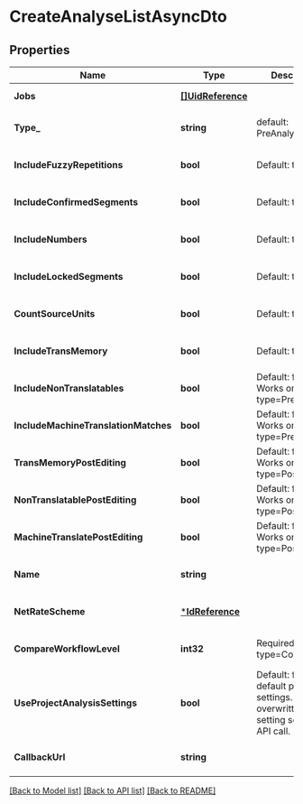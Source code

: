 # CreateAnalyseListAsyncDto

## Properties
Name | Type | Description | Notes
------------ | ------------- | ------------- | -------------
**Jobs** | [**[]UidReference**](UidReference.md) |  | [default to null]
**Type_** | **string** | default: PreAnalyse | [optional] [default to null]
**IncludeFuzzyRepetitions** | **bool** | Default: true | [optional] [default to null]
**IncludeConfirmedSegments** | **bool** | Default: true | [optional] [default to null]
**IncludeNumbers** | **bool** | Default: true | [optional] [default to null]
**IncludeLockedSegments** | **bool** | Default: true | [optional] [default to null]
**CountSourceUnits** | **bool** | Default: true | [optional] [default to null]
**IncludeTransMemory** | **bool** | Default: true | [optional] [default to null]
**IncludeNonTranslatables** | **bool** | Default: false. Works only for type&#x3D;PreAnalyse. | [optional] [default to null]
**IncludeMachineTranslationMatches** | **bool** | Default: false. Works only for type&#x3D;PreAnalyse. | [optional] [default to null]
**TransMemoryPostEditing** | **bool** | Default: false. Works only for type&#x3D;PostAnalyse. | [optional] [default to null]
**NonTranslatablePostEditing** | **bool** | Default: false. Works only for type&#x3D;PostAnalyse. | [optional] [default to null]
**MachineTranslatePostEditing** | **bool** | Default: false. Works only for type&#x3D;PostAnalyse. | [optional] [default to null]
**Name** | **string** |  | [optional] [default to null]
**NetRateScheme** | [***IdReference**](IdReference.md) |  | [optional] [default to null]
**CompareWorkflowLevel** | **int32** | Required for type&#x3D;Compare | [optional] [default to null]
**UseProjectAnalysisSettings** | **bool** | Default: false. Use default project settings. Will be overwritten with setting sent         in the API call. | [optional] [default to null]
**CallbackUrl** | **string** |  | [optional] [default to null]

[[Back to Model list]](../README.md#documentation-for-models) [[Back to API list]](../README.md#documentation-for-api-endpoints) [[Back to README]](../README.md)


